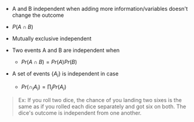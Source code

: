 - A and B independent when adding more information/variables doesn't change the outcome
- $P(A\cap B)$
- Mutually exclusive independent

- Two events A and B are independent when
	- $Pr(A\cap B) = Pr(A)Pr(B)$
- A set of events $\{A_{i}\}$ is independent in case
	- $Pr(\cap_{i}A_{i}) = \prod_{i} Pr(A_{i})$

> Ex: If you roll two dice, the chance of you landing two sixes is the same as if you rolled each dice separately and got six on both. The dice's outcome is independent from one another.